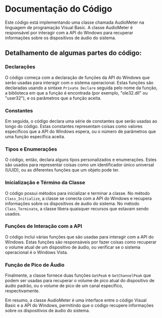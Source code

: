 # Documentação do Código

Este código está implementando uma classe chamada AudioMeter na linguagem de programação Visual Basic. A classe AudioMeter é responsável por interagir com a API do Windows para recuperar informações sobre os dispositivos de áudio do sistema.

## Detalhamento de algumas partes do código:

### Declarações

O código começa com a declaração de funções da API do Windows que serão usadas para interagir com o sistema operacional. Estas funções são declaradas usando a sintaxe `Private Declare` seguida pelo nome da função, a biblioteca em que a função é encontrada (por exemplo, "ole32.dll" ou "user32"), e os parâmetros que a função aceita.

### Constantes

Em seguida, o código declara uma série de constantes que serão usadas ao longo do código. Estas constantes representam coisas como valores específicos que a API do Windows espera, ou o número de parâmetros que uma função específica aceita.

### Tipos e Enumerações

O código, então, declara alguns tipos personalizados e enumerações. Estes são usados para representar coisas como um identificador único universal (UUID), ou as diferentes funções que um objeto pode ter.

### Inicialização e Término da Classe

O código possui métodos para inicializar e terminar a classe. No método `Class_Initialize`, a classe se conecta com a API do Windows e recupera informações sobre os dispositivos de áudio do sistema. No método `Class_Terminate`, a classe libera quaisquer recursos que estavam sendo usados.

### Funções de Interação com a API

O código inclui várias funções que são usadas para interagir com a API do Windows. Estas funções são responsáveis por fazer coisas como recuperar o volume atual de um dispositivo de áudio, ou verificar se o sistema operacional é o Windows Vista.

### Função de Pico de Áudio

Finalmente, a classe fornece duas funções `GetPeak` e `GetChannelPeak` que podem ser usadas para recuperar o volume de pico atual do dispositivo de áudio padrão, ou o volume de pico de um canal específico, respectivamente.

Em resumo, a classe AudioMeter é uma interface entre o código Visual Basic e a API do Windows, permitindo que o código recupere informações sobre os dispositivos de áudio do sistema.